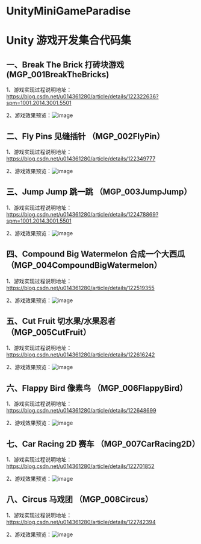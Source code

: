 # UnityMiniGameParadise
# Unity 游戏开发集合代码集

## 一、Break The Brick 打砖块游戏 (MGP_001BreakTheBricks)

1、游戏实现过程说明地址：https://blog.csdn.net/u014361280/article/details/122322636?spm=1001.2014.3001.5501

2、游戏效果预览：![image](https://github.com/XANkui/UnityMiniGameParadise/blob/main/ReadMe_Images/Bricks.gif)

## 二、Fly Pins 见缝插针 （MGP_002FlyPin）

1、游戏实现过程说明地址：https://blog.csdn.net/u014361280/article/details/122349777

2、游戏效果预览：![image](https://github.com/XANkui/UnityMiniGameParadise/blob/main/ReadMe_Images/FlyPin.gif)

## 三、Jump Jump 跳一跳 （MGP_003JumpJump）

1、游戏实现过程说明地址：https://blog.csdn.net/u014361280/article/details/122478869?spm=1001.2014.3001.5501

2、游戏效果预览：![image](https://github.com/XANkui/UnityMiniGameParadise/blob/main/ReadMe_Images/JumpJump.gif)

## 四、Compound Big Watermelon 合成一个大西瓜 （MGP_004CompoundBigWatermelon）

1、游戏实现过程说明地址：https://blog.csdn.net/u014361280/article/details/122519355

2、游戏效果预览：![image](https://github.com/XANkui/UnityMiniGameParadise/blob/main/ReadMe_Images/BigWatermelon.gif)

## 五、Cut Fruit 切水果/水果忍者 （MGP_005CutFruit）

1、游戏实现过程说明地址：https://blog.csdn.net/u014361280/article/details/122616242

2、游戏效果预览：![image](https://github.com/XANkui/UnityMiniGameParadise/blob/main/ReadMe_Images/CutFruit.gif)

## 六、Flappy Bird 像素鸟 （MGP_006FlappyBird）

1、游戏实现过程说明地址：https://blog.csdn.net/u014361280/article/details/122648699

2、游戏效果预览：![image](https://github.com/XANkui/UnityMiniGameParadise/blob/main/ReadMe_Images/FlappyBird.gif)

## 七、Car Racing 2D 赛车 （MGP_007CarRacing2D）

1、游戏实现过程说明地址：https://blog.csdn.net/u014361280/article/details/122701852

2、游戏效果预览：![image](https://github.com/XANkui/UnityMiniGameParadise/blob/main/ReadMe_Images/CarRacing2D.gif)

## 八、Circus 马戏团 （MGP_008Circus）

1、游戏实现过程说明地址：https://blog.csdn.net/u014361280/article/details/122742394

2、游戏效果预览：![image](https://github.com/XANkui/UnityMiniGameParadise/blob/main/ReadMe_Images/Circus.gif)


